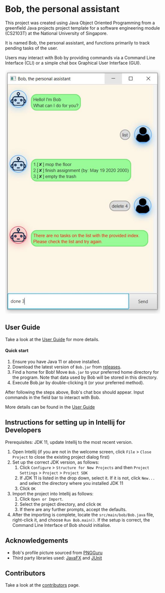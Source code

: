 # Bob, the personal assistant

This project was created using Java Object Oriented Programming from a greenfield Java projects project template for a software engineering module (CS2103T) 
at the National University of Singapore. 

It is named Bob, the personal assistant, and functions primarily to track pending tasks of the user. 

Users may interact with Bob by providing commands via a Command Line Interface (CLI) or a simple chat box Graphical User Interface (GUI). 

![Image of BobUi](https://github.com/Caleblyx/ip/blob/master/docs/Ui.png)

## User Guide
Take a look at the [User Guide](https://caleblyx.github.io/ip/) for more details.

#### Quick start
1. Ensure you have Java 11 or above installed.
2. Download the latest version of `Bob.jar` from [releases](https://github.com/Caleblyx/ip/releases).
3. Find a home for Bob! Move `Bob.jar` to your preferred home directory for the program. Note that data 
used by Bob will be stored in this directory.
4. Execute Bob.jar by double-clicking it (or your preferred method).

After following the steps above, Bob's chat box should appear. Input commands in the field bar to interact 
with Bob.

More details can be found in the [User Guide](https://github.com/Caleblyx/ip/blob/master/docs/README.md)





## Instructions for setting up in Intellij for Developers

Prerequisites: JDK 11, update Intellij to the most recent version.

1. Open Intellij (if you are not in the welcome screen, click `File` > `Close Project` to close the existing project dialog first)
1. Set up the correct JDK version, as follows:
   1. Click `Configure` > `Structure for New Projects` and then `Project Settings` > `Project` > `Project SDK`
   1. If JDK 11 is listed in the drop down, select it. If it is not, click `New...` and select the directory where you installed JDK 11
   1. Click `OK`
1. Import the project into Intellij as follows:
   1. Click `Open or Import`.
   1. Select the project directory, and click `OK`
   1. If there are any further prompts, accept the defaults.
1. After the importing is complete, locate the `src/main/bob/Bob.java` file, right-click it, and choose `Run Bob.main()`. If the setup is correct, the Command Line Interface of Bob
should initialise.
  
## Acknowledgements
* Bob's profile picture sourced from [PNGGuru](https://www.pngguru.com/free-transparent-background-png-clipart-kvkde)
* Third party libraries used: [JavaFX](https://openjfx.io/) and [JUnit](https://junit.org/junit5/)

## Contributors
Take a look at the [contributors](https://github.com/Caleblyx/ip/blob/master/CONTRIBUTORS.md) page.